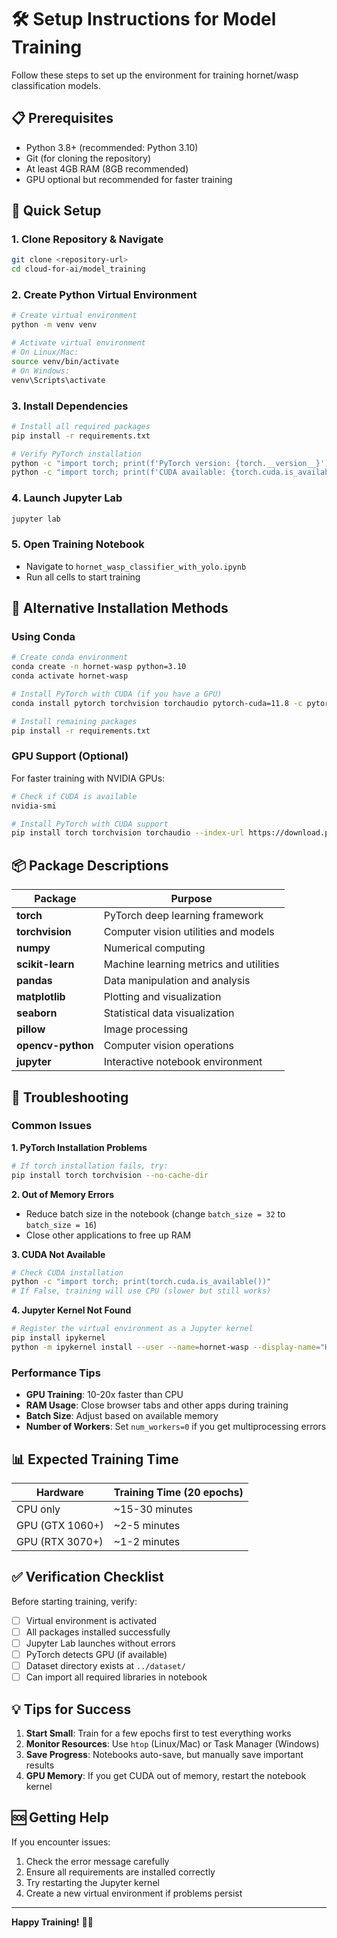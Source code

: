 # 🛠️ Setup Instructions for Model Training

Follow these steps to set up the environment for training hornet/wasp classification models.

## 📋 Prerequisites

- Python 3.8+ (recommended: Python 3.10)
- Git (for cloning the repository)
- At least 4GB RAM (8GB recommended)
- GPU optional but recommended for faster training

## 🚀 Quick Setup

### 1. Clone Repository & Navigate
```bash
git clone <repository-url>
cd cloud-for-ai/model_training
```

### 2. Create Python Virtual Environment
```bash
# Create virtual environment
python -m venv venv

# Activate virtual environment
# On Linux/Mac:
source venv/bin/activate
# On Windows:
venv\Scripts\activate
```

### 3. Install Dependencies
```bash
# Install all required packages
pip install -r requirements.txt

# Verify PyTorch installation
python -c "import torch; print(f'PyTorch version: {torch.__version__}')"
python -c "import torch; print(f'CUDA available: {torch.cuda.is_available()}')"
```

### 4. Launch Jupyter Lab
```bash
jupyter lab
```

### 5. Open Training Notebook
- Navigate to `hornet_wasp_classifier_with_yolo.ipynb`
- Run all cells to start training

## 🔧 Alternative Installation Methods

### Using Conda
```bash
# Create conda environment
conda create -n hornet-wasp python=3.10
conda activate hornet-wasp

# Install PyTorch with CUDA (if you have a GPU)
conda install pytorch torchvision torchaudio pytorch-cuda=11.8 -c pytorch -c nvidia

# Install remaining packages
pip install -r requirements.txt
```

### GPU Support (Optional)
For faster training with NVIDIA GPUs:
```bash
# Check if CUDA is available
nvidia-smi

# Install PyTorch with CUDA support
pip install torch torchvision torchaudio --index-url https://download.pytorch.org/whl/cu118
```

## 📦 Package Descriptions

| Package | Purpose |
|---------|---------|
| **torch** | PyTorch deep learning framework |
| **torchvision** | Computer vision utilities and models |
| **numpy** | Numerical computing |
| **scikit-learn** | Machine learning metrics and utilities |
| **pandas** | Data manipulation and analysis |
| **matplotlib** | Plotting and visualization |
| **seaborn** | Statistical data visualization |
| **pillow** | Image processing |
| **opencv-python** | Computer vision operations |
| **jupyter** | Interactive notebook environment |

## 🐛 Troubleshooting

### Common Issues

**1. PyTorch Installation Problems**
```bash
# If torch installation fails, try:
pip install torch torchvision --no-cache-dir
```

**2. Out of Memory Errors**
- Reduce batch size in the notebook (change `batch_size = 32` to `batch_size = 16`)
- Close other applications to free up RAM

**3. CUDA Not Available**
```bash
# Check CUDA installation
python -c "import torch; print(torch.cuda.is_available())"
# If False, training will use CPU (slower but still works)
```

**4. Jupyter Kernel Not Found**
```bash
# Register the virtual environment as a Jupyter kernel
pip install ipykernel
python -m ipykernel install --user --name=hornet-wasp --display-name="Hornet-Wasp ML"
```

### Performance Tips

- **GPU Training**: 10-20x faster than CPU
- **RAM Usage**: Close browser tabs and other apps during training
- **Batch Size**: Adjust based on available memory
- **Number of Workers**: Set `num_workers=0` if you get multiprocessing errors

## 📊 Expected Training Time

| Hardware | Training Time (20 epochs) |
|----------|---------------------------|
| CPU only | ~15-30 minutes |
| GPU (GTX 1060+) | ~2-5 minutes |
| GPU (RTX 3070+) | ~1-2 minutes |

## ✅ Verification Checklist

Before starting training, verify:
- [ ] Virtual environment is activated
- [ ] All packages installed successfully
- [ ] Jupyter Lab launches without errors
- [ ] PyTorch detects GPU (if available)
- [ ] Dataset directory exists at `../dataset/`
- [ ] Can import all required libraries in notebook

## 💡 Tips for Success

1. **Start Small**: Train for a few epochs first to test everything works
2. **Monitor Resources**: Use `htop` (Linux/Mac) or Task Manager (Windows)
3. **Save Progress**: Notebooks auto-save, but manually save important results
4. **GPU Memory**: If you get CUDA out of memory, restart the notebook kernel

## 🆘 Getting Help

If you encounter issues:
1. Check the error message carefully
2. Ensure all requirements are installed correctly
3. Try restarting the Jupyter kernel
4. Create a new virtual environment if problems persist

---
**Happy Training!** 🐝🤖